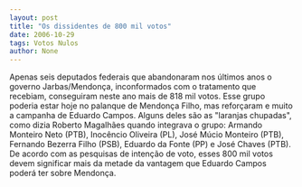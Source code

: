 ```yaml
---
layout: post
title: "Os dissidentes de 800 mil votos"
date: 2006-10-29
tags: Votos Nulos
author: None
---
```

Apenas seis deputados federais que abandonaram nos últimos anos o governo Jarbas/Mendonça, inconformados com o tratamento que recebiam, conseguiram neste ano mais de 818 mil votos.
Esse grupo poderia estar hoje no palanque de Mendonça Filho, mas reforçaram e muito a campanha de Eduardo Campos.
Alguns deles são as \"laranjas chupadas\", como dizia Roberto Magalhães quando integrava o grupo: Armando Monteiro Neto (PTB), Inocêncio Oliveira (PL), José Múcio Monteiro (PTB), Fernando Bezerra Filho (PSB), Eduardo da Fonte (PP) e José Chaves (PTB). 
De acordo com as pesquisas de intenção de voto, esses 800 mil votos devem significar mais da metade da vantagem que Eduardo Campos poderá ter sobre Mendonça. 